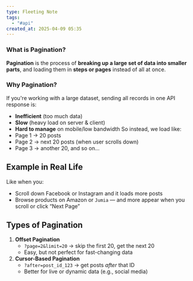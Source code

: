 ```yaml
---
type: Fleeting Note
tags:
  - "#api"
created_at: 2025-04-09 05:35
---
```

### What is Pagination?
**Pagination** is the process of **breaking up a large set of data into smaller parts**, and loading them in **steps or pages** instead of all at once.

### Why Pagination?
If you're working with a large dataset, sending all records in one API response is:
- **Inefficient** (too much data)
- **Slow** (heavy load on server & client)
- **Hard to manage** on mobile/low bandwidth
So instead, we load like:
- Page 1 → 20 posts
- Page 2 → next 20 posts (when user scrolls down)
- Page 3 → another 20, and so on…

## Example in Real Life
Like when you:
- Scroll down Facebook or Instagram and it loads more posts
- Browse products on Amazon or `Jumia` — and more appear when you scroll or click “Next Page”

## Types of Pagination
1. **Offset Pagination**
    - `?page=2&limit=20` → skip the first 20, get the next 20
    - Easy, but not perfect for fast-changing data
2. **Cursor-Based Pagination**
    - `?after=post_id_123` → get posts _after_ that ID
    - Better for live or dynamic data (e.g., social media)